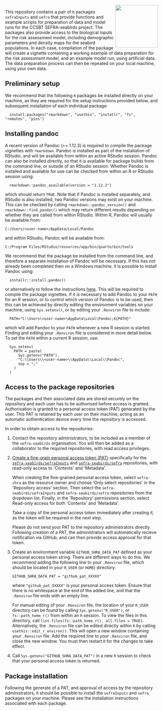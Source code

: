 <img src='../sefra_seabirds_logog.png' align="right" height="140" />

This repository contains a pair of `R` packages `sefraInputs` and `sefra` that provide functions and example scripts for preparation of data and model runs for the CCSBT SEFRA-seabirds project. The packages also provide access to the biological inputs for the risk assessment model, including demographic parameters and density maps for the seabird populations. In each case, compilation of the package will create a vignette containing a working example of data preparation for the risk assessment model, and an example model run, using artificial data. The data preparation process can then be repeated on your local machine, using your own data.

## Preliminary setup

We recommend that the following `R` packages be installed directly on your machine, as they are required for the setup instructions provided below, and subsequent installation of each individual package:

      install.packages("rmarkdown", "usethis", "installr", "fs", "remotes", "pins")

## Installing pandoc

A recent version of Pandoc (>= 1.12.3) is required to compile the package vignettes with `rmarkdown`. Pandoc is installed as part of the installation of RStudio, and will be available from within an active RStudio session. Pandoc can also be installed directly, so that it is available for package builds from the command line, or outside of an RStudio session. Whether Pandoc is installed and available for use can be checked from within an R or RStudio session using:

      rmarkdown::pandoc_available(version = "1.12.3")

 which should return `TRUE`. Note that if Pandoc is installed separately, and RStudio is also installed, two Pandoc versions may exist on your machine. This can be checked by calling `rmarkdown::pandoc_version()` and `rmarkdown::find_pandoc()` which may return different results depending on whether they are called from within RStudio. Within R, Pandoc will usually be available from:

 `C:/Users/<user-name>/AppData/Local/Pandoc`
 
 and within RStudio, Pandoc will be available from:
 
 `C:/Program Files/RStudio/resources/app/bin/quarto/bin/tools`
 
 We recommend that the package be installed from the command line, and therefore a separate installation of Pandoc will be necessary. If this has not already been completed then on a Windows machine, it is possible to install Pandoc using:
 
      installr::install.pandoc()
 
 or alternatively to follow the instructions [here](https://pandoc.org/installing.html). This will be required to compile the package vignettes. If it is necessary to add Pandoc to your `PATH` for an R session, or to control which version of Pandoc is to be used, then this can be achieved by directly editing the environment variables on your machine, using `Sys.setenv()`, or by editing your `.Renviron` file to include:

      PATH="C:\Users\<user-name>\AppData\Local\Pandoc;${PATH}"

which will add Pandoc to your `PATH` whenever a new R session is started. Finding and editing your `.Renviron` file is considered in more detail below. To set the `PATH` within a current R session, use:

      Sys.setenv(
        PATH = paste(
          Sys.getenv("PATH"), 
          "C:\\Users\\<user-name>\\AppData\\Local\\Pandoc", 
          sep = ";"
        )
      )

## Access to the package repositories

The packages and their associated data are stored securely on the repository and each user has to be authorised before access is granted. Authorisation is granted to a personal access token (PAT) generated by the user. This PAT is retained by each user on their machine, acting as an automatic authentication device every time the repository is accessed.

In order to obtain access to the repositories:

1. Contact the repository administrators, to be included as a member of the `sefra-seabirds` organisation. You will then be added as a collaborator to the required repositories, with read access privileges.

1. [Create a fine-grain personal access token (PAT)](https://docs.github.com/en/authentication/keeping-your-account-and-data-secure/managing-your-personal-access-tokens#creating-a-fine-grained-personal-access-token) specifically for the [`sefra-seabirds/sefraInputs`](https://github.com/sefra-seabirds/sefraInputs.git) and [`sefra-seabirds/sefra`](https://github.com/sefra-seabirds/sefra.git) repositories, with read-only access to 'Contents' and 'Metadata'.

    When creating the fine-grained personal access token, select `sefra-shra` as the resource owner and choose 'Only select repositories' in the 'Repository access' section. Then select the `sefra-seabirds/sefraInputs` and `sefra-seabirds/sefra` repositories from the dropdown list. Finally, in the 'Repository' permissions section, select Read-only access for both 'Contents' and 'Metadata'.

    Take a copy of the personal access token immediately after creating it, as the token will be required in the next step.

    Please do not send your PAT to the repository administrators directly. Following creation of a PAT, the administrators will automatically recieve notification via GitHub, and can then provide access approval for that token.

1. Create an environment variable `GITHUB_SHRA_DATA_PAT` defined as your personal access token string. There are different ways to do this. We recommend adding the following line to your `.Renviron` file, which should be located in your `R_USER` (or `HOME`) directory:

       GITHUB_SHRA_DATA_PAT = "github_pat_XXXXX"

    where `"github_pat_XXXXX"` is your personal access token. Ensure that there is no whitespace at the end of the added line, and that the `.Renviron` file ends with an empty line.

    For manual editing of your `.Renviron` file, the location of your `R_USER` directory can be found by calling `Sys.getenv("R_USER")`, or `fs::path_home_r()` from within an `R` session. To view the files in this directory, call `list.files(fs::path_home_r(), all.files = TRUE)`. Alternatively, the `.Renviron` file  can be edited directly within `R` by calling `usethis::edit_r_environ()`. This will open a new window containing your `.Renviron` file. Add the required line to your `.Renviron` file, and close the new window. You must then restart `R` for the changes to take effect.

1. Call `Sys.getenv("GITHUB_SHRA_DATA_PAT")` in a new `R` session to check that your personal access token is returned.

## Package installation

Following the generate of a PAT, and approval of access by the repository administrators, it should be possible to install the `sefraInputs` and `sefra` packages on your machine. Please see the installation instructions associated with each package.
